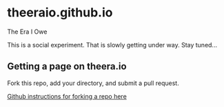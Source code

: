 # theeraio.github.io
The Era I Owe

This is a social experiment. That is slowly getting under way. Stay tuned...

## Getting a page on theera.io

Fork this repo, add your directory, and submit a pull request.

[Github instructions for forking a repo here](https://help.github.com/articles/fork-a-repo/)